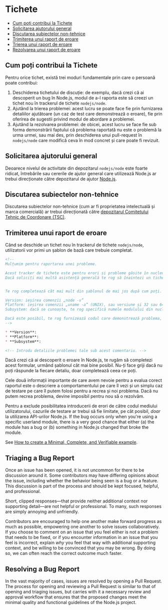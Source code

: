 # Tichete

* [Cum poți contribui la Tichete](#how-to-contribute-in-issues)
* [Solicitarea ajutorului general](#asking-for-general-help)
* [Discutarea subiectelor non-tehnice](#discussing-non-technical-topics)
* [Trimiterea unui raport de eroare](#submitting-a-bug-report)
* [Trierea unui raport de eroare](#triaging-a-bug-report)
* [Rezolvarea unui raport de eroare](#resolving-a-bug-report)

## Cum poți contribui la Tichete

Pentru orice tichet, există trei moduri fundamentale prin care o persoană poate contribui:

1. Deschiderea tichetului de discuție: de exemplu, dacă crezi că ai descoperit un bug în Node.js, modul de a-l raporta este să creezi un tichet nou în trackerul de tichete `nodejs/node`.
2. Ajutând la trierea problemei: acest lucru se poate face fie prin furnizarea detaliilor ajutătoare (un caz de test care demonstrează o eroare), fie prin oferirea de sugestii privind modul de abordare a problemei.
3. Ajutând la rezolvarea problemei: de obicei, acest lucru se face fie sub forma demonstrării faptului că problema raportată nu este o problemă la urma urmei, sau mai des, prin deschiderea unui pull-request în `nodejs/node` care modifică ceva în mod concret și care poate fi revizuit.

## Solicitarea ajutorului general

Deoarece nivelul de activitate din depozitarul `nodejs/node` este foarte ridicat, întrebările sau cererile de ajutor general care utilizează Node.js ar trebui direcționate către depozitarul de ajutor [Node.js](https://github.com/nodejs/help/issues).

## Discutarea subiectelor non-tehnice

Discutarea subiectelor non-tehnice (cum ar fi proprietatea intelectuală și marca comercială) ar trebui direcționată către [depozitarul Comitetului Tehnic de Coordonare (TSC)](https://github.com/nodejs/TSC/issues).

## Trimiterea unui raport de eroare

Când se deschide un tichet nou în trackerul de tichete `nodejs/node`, utilizatorii vor primi un șablon de bază care trebuie completat.

```markdown
<!--
Mulțumim pentru raportarea unei probleme.

Acest tracker de tichete este pentru erori și probleme găsite în nucleul Node.js.
Dacă soliciți mai multă asistență generală te rog să înaintezi un tichet către ajutorul depozitarului. https://github.com/nodejs/help


Te rog completează cât mai mult din șablonul de mai jos după cum poți.

Version: ieșirea comenzii „node -v”
Platform: ieșirea comenzii „uname -a” (UNIX), sau versiune și 32 sau 64-bit (Windows)
Subsystem: dacă se cunoaște, te rog specifică numele modulului din nucleu afectat

Dacă este posibil, te rog furnizează codul care demonstrează problema, păstrându-l pe cât de simplu posibil și fără dependențe externe.
-->

* **Version**:
* **Platform**:
* **Subsystem**:

<!-- Introdu detaliile problemei tale sub acest comentariu. -->
```

Dacă crezi că ai descoperit o eroare în Node.js, te rugăm să completezi acest formular, urmând șablonul cât mai bine posibil. Nu-ți face griji dacă nu poți răspunde la fiecare detaliu, doar completează ceea ce poți.

Cele două informații importante de care avem nevoie pentru a evalua corect raportul este o descriere a comportamentului pe care îl vezi și un simplu caz de testare pe care îl putem folosi pentru a recrea și noi problema. Dacă nu putem recrea problema, devine imposibil pentru nou să o rezolvăm.

Pentru a exclude posibilitatea introducerii de erori de către codul mediului utilizatorului, cazurile de testare ar trebui să fie limitate, pe cât posibil, *doar* la utilizarea API-urilor Node.js. If the bug occurs only when you're using a specific userland module, there is a very good chance that either (a) the module has a bug or (b) something in Node.js changed that broke the module.

See [How to create a Minimal, Complete, and Verifiable example](https://stackoverflow.com/help/mcve).

## Triaging a Bug Report

Once an issue has been opened, it is not uncommon for there to be discussion around it. Some contributors may have differing opinions about the issue, including whether the behavior being seen is a bug or a feature. This discussion is part of the process and should be kept focused, helpful, and professional.

Short, clipped responses—that provide neither additional context nor supporting detail—are not helpful or professional. To many, such responses are simply annoying and unfriendly.

Contributors are encouraged to help one another make forward progress as much as possible, empowering one another to solve issues collaboratively. If you choose to comment on an issue that you feel either is not a problem that needs to be fixed, or if you encounter information in an issue that you feel is incorrect, explain *why* you feel that way with additional supporting context, and be willing to be convinced that you may be wrong. By doing so, we can often reach the correct outcome much faster.

## Resolving a Bug Report

In the vast majority of cases, issues are resolved by opening a Pull Request. The process for opening and reviewing a Pull Request is similar to that of opening and triaging issues, but carries with it a necessary review and approval workflow that ensures that the proposed changes meet the minimal quality and functional guidelines of the Node.js project.